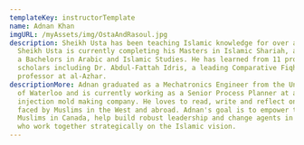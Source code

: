 ```yaml
---
templateKey: instructorTemplate
name: Adnan Khan
imgURL: /myAssets/img/OstaAndRasoul.jpg
description: Sheikh Usta has been teaching Islamic knowledge for over a decade.
  Sheikh Usta is currently completing his Masters in Islamic Shariah, and holds
  a Bachelors in Arabic and Islamic Studies. He has learned from 11 prominent
  scholars including Dr. Abdul-Fattah Idris, a leading Comparative Fiqh
  professor at al-Azhar.
descriptionMore: Adnan graduated as a Mechatronics Engineer from the University
  of Waterloo and is currently working as a Senior Process Planner at a plastic
  injection mold making company. He loves to read, write and reflect on issues
  faced by Muslims in the West and abroad. Adnan's goal is to empower the
  Muslims in Canada, help build robust leadership and change agents in society
  who work together strategically on the Islamic vision.
---
```

